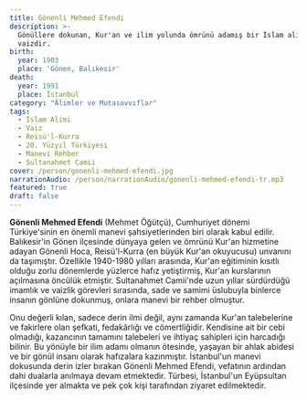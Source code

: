 ```yaml
---
title: Gönenli Mehmed Efendi
description: >-
  Gönüllere dokunan, Kur'an ve ilim yolunda ömrünü adamış bir İslam alimi ve
  vaizdir.
birth:
  year: 1903
  place: 'Gönen, Balıkesir'
death:
  year: 1991
  place: İstanbul
category: "Âlimler ve Mutasavvıflar"
tags:
  - İslam Alimi
  - Vaiz
  - Reisü'l-Kurra
  - 20. Yüzyıl Türkiyesi
  - Manevi Rehber
  - Sultanahmet Camii
cover: /person/gonenli-mehmed-efendi.jpg
narrationAudio: /person/narrationAudio/gonenli-mehmed-efendi-tr.mp3
featured: true
draft: false
---
```


**Gönenli Mehmed Efendi** (Mehmet Öğütçü), Cumhuriyet dönemi Türkiye'sinin en önemli manevi şahsiyetlerinden biri olarak kabul edilir. Balıkesir'in Gönen ilçesinde dünyaya gelen ve ömrünü Kur'an hizmetine adayan Gönenli Hoca, Reisü'l-Kurra (en büyük Kur'an okuyucusu) unvanını da taşımıştır. Özellikle 1940-1980 yılları arasında, Kur'an eğitiminin kısıtlı olduğu zorlu dönemlerde yüzlerce hafız yetiştirmiş, Kur'an kurslarının açılmasına öncülük etmiştir. Sultanahmet Camii'nde uzun yıllar sürdürdüğü imamlık ve vaizlik görevleri sırasında, sade ve samimi üslubuyla binlerce insanın gönlüne dokunmuş, onlara manevi bir rehber olmuştur.

Onu değerli kılan, sadece derin ilmi değil, aynı zamanda Kur'an talebelerine ve fakirlere olan şefkati, fedakârlığı ve cömertliğidir. Kendisine ait bir cebi olmadığı, kazancının tamamını talebeleri ve ihtiyaç sahipleri için harcadığı bilinir. Bu yönüyle bir ilim adamı olmanın ötesinde, yaşayan bir ahlak abidesi ve bir gönül insanı olarak hafızalara kazınmıştır. İstanbul'un manevi dokusunda derin izler bırakan Gönenli Mehmed Efendi, vefatının ardından dahi dualarla anılmaya devam etmektedir. Türbesi, İstanbul'un Eyüpsultan ilçesinde yer almakta ve pek çok kişi tarafından ziyaret edilmektedir.
